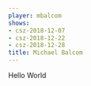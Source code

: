 ```yaml
---
player: mbalcom
shows:
- csz-2018-12-07
- csz-2018-12-22
- csz-2018-12-28
title: Michael Balcom
---
```


Hello World
